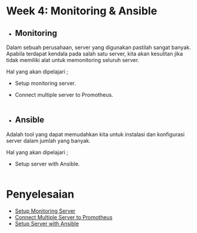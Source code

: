 # **Week 4: Monitoring & Ansible**

- ## **Monitoring**

Dalam sebuah perusahaan, server yang digunakan pastilah sangat banyak. Apabila terdapat kendala pada salah satu server, kita akan kesulitan jika tidak memiliki alat untuk memonitoring seluruh server.

Hal yang akan dipelajari ;
- Setup monitoring server.
- Connect multiple server to Promotheus. <br><br>

- ## **Ansible**

Adalah tool yang dapat memudahkan kita untuk instalasi dan konfigurasi server dalam jumlah yang banyak.

Hal yang akan dipelajari ;
- Setup server with Ansible. <br><br>


# **Penyelesaian**

- [Setup Monitoring Server](Setup-Monitoring-Server.md)
- [Connect Multiple Server to Promotheus](Connect-Multiple-Server-to-Promotheus.md)
- [Setup Server with Ansible](Setup-Server-with-Ansible.md)
